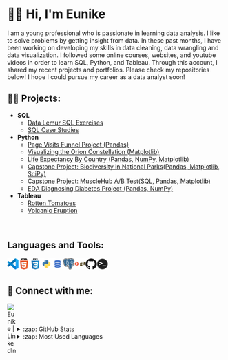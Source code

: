 <h1>🙋‍♀️ Hi, I'm Eunike <br/></h1>

I am a young professional who is passionate in learning data analysis. I like to solve problems by getting insight from data. 
In these past months, I have been working on developing my skills in data cleaning, data wrangling and data visualization. 
I followed some online courses, websites, and youtube videos in order to learn SQL, Python, and Tableau.
Through this account, I shared my recent projects and portfolios. Please check my repositories below! I hope I could pursue my career as a data analyst soon! 

<h2>👩‍💻 Projects:</h2>

- <b>SQL</b>
  - [Data Lemur SQL Exercises ](https://github.com/eunikehp/DataLemur-SQL-exercises)
  - [SQL Case Studies](https://github.com/eunikehp/SQL-Case-Studies)
- <b>Python</b>
  - [Page Visits Funnel Project (Pandas)](https://github.com/eunikehp/Page_Visits_Funnel_Project/tree/main)
  - [Visualizing the Orion Constellation (Matplotlib)](https://github.com/eunikehp/Visualizing-the-Orion-Constellation)
  - [Life Expectancy By Country (Pandas, NumPy, Matplotlib)](https://github.com/eunikehp/Life-Expectancy-By-Country)
  - [Capstone Project: Biodiversity in National Parks(Pandas, Matplotlib, SciPy)](https://github.com/eunikehp/Biodiversity-in-National-Parks)
  - [Capstone Project: MuscleHub A/B Test(SQL, Pandas, Matplotlib)](https://github.com/eunikehp/MuscleHub-A-B-Test)
  - [EDA Diagnosing Diabetes Project (Pandas, NumPy)](https://github.com/eunikehp/EDA-Diagnosing-Diabetes)
- <b>Tableau</b>
  - [Rotten Tomatoes](https://public.tableau.com/app/profile/eunikepardede/viz/RottenTomatoes_16656655388840/Dashboard1)
  - [Volcanic Eruption](https://public.tableau.com/app/profile/eunikepardede/viz/VolcanicEruptions_16656691598690/Dashboard1)

<br />

<h2> Languages and Tools:</h2>

[<img align="left" alt="Visual Studio Code" width="26px" src="https://raw.githubusercontent.com/github/explore/80688e429a7d4ef2fca1e82350fe8e3517d3494d/topics/visual-studio-code/visual-studio-code.png" />][portfolio]
[<img align="left" alt="HTML5" width="26px" src="https://raw.githubusercontent.com/github/explore/80688e429a7d4ef2fca1e82350fe8e3517d3494d/topics/html/html.png" />][portfolio]
[<img align="left" alt="CSS3" width="26px" src="https://raw.githubusercontent.com/github/explore/80688e429a7d4ef2fca1e82350fe8e3517d3494d/topics/css/css.png" />][portfolio]
[<img align="left" alt="python" width="26px" src="https://raw.githubusercontent.com/github/explore/80688e429a7d4ef2fca1e82350fe8e3517d3494d/topics/python/python.png" />][portfolio]
[<img align="left" alt="SQL" width="26px" src="https://raw.githubusercontent.com/github/explore/80688e429a7d4ef2fca1e82350fe8e3517d3494d/topics/sql/sql.png" />][portfolio]
[<img align="left" alt="postgreSQL" width="26px" src="https://raw.githubusercontent.com/github/explore/80688e429a7d4ef2fca1e82350fe8e3517d3494d/topics/postgresql/postgresql.png" />][portfolio]
[<img align="left" alt="Git" width="26px" src="https://raw.githubusercontent.com/github/explore/80688e429a7d4ef2fca1e82350fe8e3517d3494d/topics/git/git.png" />][portfolio]
[<img align="left" alt="GitHub" width="26px" src="https://raw.githubusercontent.com/github/explore/78df643247d429f6cc873026c0622819ad797942/topics/github/github.png" />][portfolio]
[<img align="left" alt="Terminal" width="26px" src="https://raw.githubusercontent.com/github/explore/80688e429a7d4ef2fca1e82350fe8e3517d3494d/topics/terminal/terminal.png" />][portfolio]

<br />
<br /> 

<h2> 🤳 Connect with me:</h2>

[<img align="left" alt="Eunike | LinkedIn" width="22px" src="https://cdn.jsdelivr.net/npm/simple-icons@v3/icons/linkedin.svg" />][linkedin]

[linkedin]: www.linkedin.com/in/eunikepardede

<br />
<br />
<br /> 

<details>
  <summary>:zap: GitHub Stats</summary>

  <img align="left" alt="Eunike's GitHub Stats" src="https://github-readme-stats.vercel.app/api?username=eunikehp&show_icons=true&hide_border=true" />

</details>


<details>
  <summary>:zap: Most Used Languages</summary>

<img align="left" alt="Eunike's GitHub Top Languages" src="https://github-readme-stats.vercel.app/api/top-langs/?username=eunikehp" />

</details>

[portfolio]: https://github.com/eunikehp?tab=repositories
